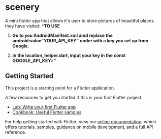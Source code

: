 # scenery

A mini flutter app that allows it's user to store pictures of beautiful places they have visited.
 *****TO USE****
1. **Go to you AndroidManifest.xml amd replace the android:value"YOUR_API_KEY" under <meta-data> with a key you set up from Google.**

2. **In the location_helper.dart, input your key in the const GOOGLE_API_KEY=''**

## Getting Started

This project is a starting point for a Flutter application.

A few resources to get you started if this is your first Flutter project:

- [Lab: Write your first Flutter app](https://flutter.dev/docs/get-started/codelab)
- [Cookbook: Useful Flutter samples](https://flutter.dev/docs/cookbook)

For help getting started with Flutter, view our
[online documentation](https://flutter.dev/docs), which offers tutorials,
samples, guidance on mobile development, and a full API reference.
